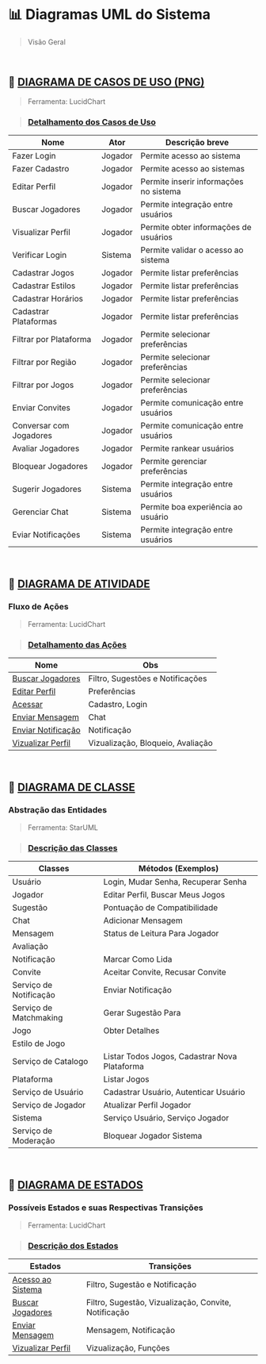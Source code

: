 # 📊 Diagramas UML do Sistema

> Visão Geral

<br>

## 🔹 [DIAGRAMA DE CASOS DE USO (PNG)](./DiagramaCasodeUso/Diagrama%20Caso%20de%20Uso.png)

> Ferramenta: LucidChart

> ### [Detalhamento dos Casos de Uso](./CasosUsoDescricao.md)

| Nome                   | Ator    | Descrição breve                        |
| ---------------------- | ------- | -------------------------------------- |
| Fazer Login            | Jogador | Permite acesso ao sistema              |
| Fazer Cadastro         | Jogador | Permite acesso ao sistemas             |
| Editar Perfil          | Jogador | Permite inserir informações no sistema |
| Buscar Jogadores       | Jogador | Permite integração entre usuários      |
| Visualizar Perfil      | Jogador | Permite obter informações de usuários  |
| Verificar Login        | Sistema | Permite validar o acesso ao sistema    |
| Cadastrar Jogos        | Jogador | Permite listar preferências            |
| Cadastrar Estilos      | Jogador | Permite listar preferências            |
| Cadastrar Horários     | Jogador | Permite listar preferências            |
| Cadastrar Plataformas  | Jogador | Permite listar preferências            |
| Filtrar por Plataforma | Jogador | Permite selecionar preferências        |
| Filtrar por Região     | Jogador | Permite selecionar preferências        |
| Filtrar por Jogos      | Jogador | Permite selecionar preferências        |
| Enviar Convites        | Jogador | Permite comunicação entre usuários     |
| Conversar com Jogadores| Jogador | Permite comunicação entre usuários     |
| Avaliar Jogadores      | Jogador | Permite rankear usuários               |
| Bloquear Jogadores     | Jogador | Permite gerenciar preferências         |
| Sugerir Jogadores      | Sistema | Permite integração entre usuários      |
| Gerenciar Chat         | Sistema | Permite boa experiência ao usuário     |
| Eviar Notificações     | Sistema | Permite integração entre usuários      |

<br>

## 🔹 [DIAGRAMA DE ATIVIDADE](./DiagramaDeAtividade)

### Fluxo de Ações

> Ferramenta: LucidChart

> ### [Detalhamento das Ações](./modelos/AtividadesDescricao.md)

| Nome                                                                            | Obs                               |
| ----------------------------------------------------------------------------    | --------------------------------- |
| [Buscar Jogadores](./DiagramaDeAtividade/DiagramaDeATVbuscarJogador.png)        | Filtro, Sugestões e Notificações  |
| [Editar Perfil](./DiagramaDeAtividade/DiagramaDeATVeditarPerfil.png)            | Preferências                      |
| [Acessar](./DiagramaDeAtividade/DiagramaDeATVloginCadastro.png)                 | Cadastro, Login                   |
| [Enviar Mensagem](./DiagramaDeAtividade/DiagramaDeATVenviarMensagem.png)        | Chat                              |
| [Enviar Notificação](./DiagramaDeAtividade/DiagramaDeATVenviarNotificação.png)  | Notificação                       |
| [Vizualizar Perfil](./DiagramaDeAtividade/DiagramaDeATVvisualizarPerfil.png)    | Vizualização, Bloqueio, Avaliação |

<br>

## 🔹 [DIAGRAMA DE CLASSE](./DiagramaDeClasse/DiagramaDeClasses.png)

### Abstração das Entidades

> Ferramenta: StarUML

> ### [Descrição das Classes]([./ClassesDescricao.md)

| Classes                | Métodos (Exemplos)                              |
| ---------------------- | ----------------------------------------------- |
| Usuário                | Login, Mudar Senha, Recuperar Senha             |
| Jogador                | Editar Perfil, Buscar Meus Jogos                |
| Sugestão               | Pontuação de Compatibilidade                    |
| Chat                   | Adicionar Mensagem                              |
| Mensagem               | Status de Leitura Para Jogador                  |
| Avaliação              |                                                 |
| Notificação            | Marcar Como Lida                                |
| Convite                | Aceitar Convite, Recusar Convite                |
| Serviço de Notificação | Enviar Notificação                              |
| Serviço de Matchmaking | Gerar Sugestão Para                             |
| Jogo                   | Obter Detalhes                                  |
| Estilo de Jogo         |                                                 |
| Serviço de Catalogo    | Listar Todos Jogos, Cadastrar Nova Plataforma   |
| Plataforma             | Listar Jogos                                    |
| Serviço de Usuário     | Cadastrar Usuário, Autenticar Usuário           |
| Serviço de Jogador     | Atualizar Perfil Jogador                        |
| Sistema                | Serviço Usuário, Serviço Jogador                |
| Serviço de Moderação   | Bloquear Jogador Sistema                        |

<br>

## 🔹 [DIAGRAMA DE ESTADOS](./DiagramaDeEstados)

### Possíveis Estados e suas Respectivas Transições

> Ferramenta: LucidChart

> ### [Descrição dos Estados]([./EstadosDescricao.md)

| Estados                                                             | Transições                                           |
| ------------------------------------------------------------------- | ---------------------------------------------------- |
| [Acesso ao Sistema](./DiagramaDeEstados/Acesso%20ao%20Sistema.png)  | Filtro, Sugestão e Notificação                       |
| [Buscar Jogadores](./DiagramaDeEstados/Buscar%20Jogadores.png)      | Filtro, Sugestão, Vizualização, Convite, Notificação |
| [Enviar Mensagem](./DiagramaDeEstados/Enviar%20Mensagem.png)        | Mensagem, Notificação                                |
| [Vizualizar Perfil](./DiagramaDeEstados/Visualizar%20Perfil.png)    | Vizualização, Funções                                |

<br>
